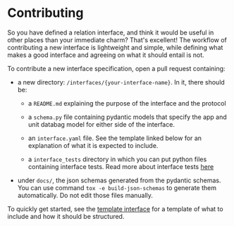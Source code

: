 # Contributing

So you have defined a relation interface, and think it would be useful in other places than your
immediate charm? That's excellent! The workflow of contributing a new interface is lightweight and
simple, while defining what makes a good interface and agreeing on what it should entail is not.

To contribute a new interface specification, open a pull request containing:

- a new directory: `/interfaces/{your-interface-name}`. In it, there should be:
  - a `README.md` explaining the purpose of the interface and the protocol
  - a `schema.py` file containing pydantic models that specify the app and unit databag model for either side of the interface.
  - an `interface.yaml` file. See the template linked below for an explanation of what it is expected to include.

  - a `interface_tests` directory in which you can put python files containing interface tests. Read more about interface tests [here](./README_INTERFACE_TESTS.md)
- under `docs/`, the json schemas generated from the pydantic schemas. You can use command `tox -e build-json-schemas` to generate them automatically. Do not edit those files manually.

To quickly get started, see the [template interface](https://github.com/canonical/charm-relation-interfaces/tree/main/interfaces/__template__/v0) for a template of what to include and how it should be structured.

